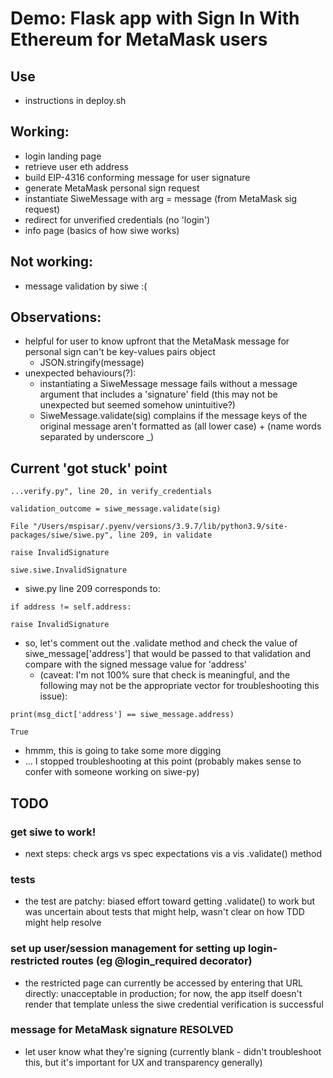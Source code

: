# Demo: Flask app with Sign In With Ethereum for MetaMask users

## Use
- instructions in deploy.sh

## Working:
- login landing page
- retrieve user eth address
- build EIP-4316 conforming message for user signature
- generate MetaMask personal sign request
- instantiate SiweMessage with arg = message (from MetaMask sig request)
- redirect for unverified credentials (no 'login')
- info page (basics of how siwe works)

## Not working:
- message validation by siwe :(

## Observations:
- helpful for user to know upfront that the MetaMask message for personal sign can't be key-values pairs object
    - JSON.stringify(message)
- unexpected behaviours(?):
    - instantiating a SiweMessage message fails without a message argument that includes a 'signature' field (this may not be unexpected but seemed somehow unintuitive?)
    - SiweMessage.validate(sig) complains if the message keys of the original message aren't formatted as (all lower case) + (name words separated by underscore _)

## Current 'got stuck' point
```
...verify.py", line 20, in verify_credentials

validation_outcome = siwe_message.validate(sig)

File "/Users/mspisar/.pyenv/versions/3.9.7/lib/python3.9/site-packages/siwe/siwe.py", line 209, in validate

raise InvalidSignature

siwe.siwe.InvalidSignature
```

- siwe.py line 209 corresponds to:
```
if address != self.address:

raise InvalidSignature
```

- so, let's comment out the .validate method and check the value of siwe_message['address'] that would be passed to that validation and compare with the signed message value for 'address'
    -  (caveat: I'm not 100% sure that check is meaningful, and the following may not be the appropriate vector for troubleshooting this issue):

```
print(msg_dict['address'] == siwe_message.address)

True
```

- hmmm, this is going to take some more digging
- ... I stopped troubleshooting at this point (probably makes sense to confer with someone working on siwe-py)

## TODO
### get siwe to work! 
- next steps: check args vs spec expectations vis a vis .validate() method

### tests
- the test are patchy: biased effort toward getting .validate() to work but was uncertain about tests that might help, wasn't clear on how TDD might help resolve

### set up user/session management for setting up login-restricted routes (eg @login_required decorator)
- the restricted page can currently be accessed by entering that URL directly: unacceptable in production; for now, the app itself doesn't render that template unless the siwe credential verification is successful

### message for MetaMask signature RESOLVED
- let user know what they're signing (currently blank - didn't troubleshoot this, but it's important for UX and transparency generally)
